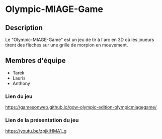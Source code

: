 # Olympic-MIAGE-Game

## Description

Le "Olympic-MIAGE-Game" est un jeu de tir à l'arc en 3D où les joueurs tirent des flèches sur une grille de morpion en mouvement. 

## Membres d'équipe

- Tarek
- Lauris
- Anthony

### Lien du jeu

https://gamesonweb.github.io/gow-olympic-edition-olympicmiagegame/

### Lien de la présentation du jeu

https://youtu.be/zpjkIHMA1_g
